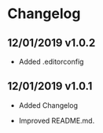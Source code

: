 # Changelog

## 12/01/2019 v1.0.2

* Added .editorconfig

## 12/01/2019 v1.0.1

* Added Changelog

* Improved README.md.
